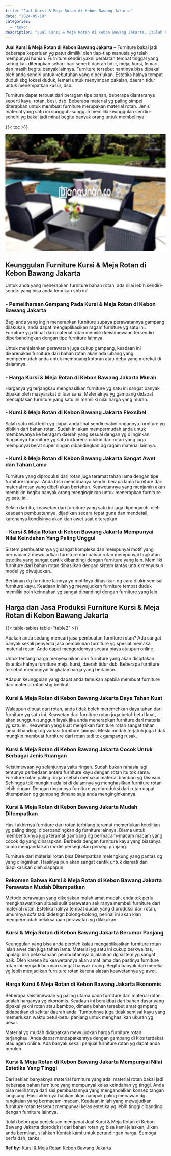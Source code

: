 ```yaml
---
title: "Jual Kursi & Meja Rotan di Kebon Bawang Jakarta"
date: "2024-05-18"
categories: 
  - "toko"
description: "Jual Kursi & Meja Rotan di Kebon Bawang Jakarta. Itulah beberapa penjelasan mengenai Jual Kursi & Meja Rotan di Kebon Bawang Jakarta diproduksi dari bahan ro..."
---
```


**Jual Kursi & Meja Rotan di Kebon Bawang Jakarta** – Furniture bakal jadi beberapa keperluan yg patut dimiliki oleh tiap-tiap manusia yg telah mempunyai hunian. Furniture sendiri yakni peralatan tempat tinggal yang sering kali diterapkan sehari-hari seperti daerah tidur, meja, kursi, lemari, dan masih begitu banyak lainnya. Furniture tersebut nantinya bisa dipakai oleh anda sendiri untuk kebutuhan yang diperlukan. Estetika halnya tempat duduk sbg lokasi duduk, lemari untuk menyimpan pakaian, daerah tidur untuk menempatkan kasur, dsb.

Furniture dapat terbuat dari beragam tipe bahan, beberapa diantaranya seperti kayu, rotan, besi, dsb. Beberapa material yg paling simpel diterapkan untuk membuat furniture merupakan material rotan. Jenis material yang satu ini sungguh-sungguh memiliki keunggulan sendiri-sendiri yg bakal jadi minat begitu banyak orang untuk membelinya.

{{< toc >}}

![Jual Kursi & Meja Rotan di Kebon Bawang Jakarta](/images/kursi-meja-rotan-murah40.png)

## Keunggulan Furniture Kursi & Meja Rotan di Kebon Bawang Jakarta

Untuk anda yang menerapkan furniture bahan rotan, ada nilai lebih sendiri-sendiri yang bisa anda temukan sbb ini!

### \- Pemeliharaan Gampang Pada Kursi & Meja Rotan di Kebon Bawang Jakarta

Bagi anda yang ingin menerapkan furniture supaya perawatannya gampang dilakukan, anda dapat mengaplikasikan ragam furniture yg satu ini. Furniture yg dibuat dari material rotan memiliki keistimewaan tersendiri diperbandingkan dengan tipe furniture lainnya.

Untuk menjalankan perawatan juga cukup gampang, keadaan ini dikarenakan furniture dari bahan rotan akan ada lubang yang mempermudah anda untuk membuang kotoran atau debu yang merekat di dalamnya.

### \- Harga Kursi & Meja Rotan di Kebon Bawang Jakarta Murah

Harganya yg terjangkau menghasilkan furniture yg satu ini sangat banyak dipakai oleh masyarakat di luar sana. Materialnya yg gampang didapat menciptakan furniture yang satu ini memiliki nilai harga yang murah.

### \- Kursi & Meja Rotan di Kebon Bawang Jakarta Flexsibel

Salah satu nilai lebih yg dapat anda lihat sendiri yakni ringannya furniture yg dibikin dari bahan rotan. Sudah ini akan mempermudah anda untuk membawanya ke beragam daerah yang sesuai dengan yg diinginkan. Ringannya funrniture yg satu ini karena dibikin dari rotan yang juga mempunyai berat super ringan dibandingkan dg ragam material lainnya.

### \- Kursi & Meja Rotan di Kebon Bawang Jakarta Sangat Awet dan Tahan Lama

Furniture yang diproduksi dari rotan juga teramat tahan lama dengan tipe furniture lainnya. Anda bisa mencobanya sendiri berapa lama furniture dari material rotan yang dibeli akan bertahan. Keawetannya yang menjamin akan membikin begitu banyak orang menginginkan untuk menerapkan furniture yg satu ini.

Selain dari itu, keawetan dari furniture yang satu ini juga dipengaruhi oleh keadaan pembuatannya. dijadikan secara tepat guna dan mendetail, karenanya kondisinya akan kian awet saat diterapkan.

### \- Kursi & Meja Rotan di Kebon Bawang Jakarta Mempunyai Nilai Keindahan Yang Paling Unggul

Sistem pembuatannya yg sangat kompleks dan mempunyai motif yang bermacam2 mewujudkan furniture dari bahan rotan mempunyai tingkatan estetika yang sangat cantik dibandingi dengan furniture yang lain. Memiliki furniture dari bahan rotan dihasilkan dengan sistem lantas untuk menyusun model yg diwujudkan.

Berlainan dg furniture lainnya yg motifnya dihasilkan dg cara diukir semisal furniture kayu. Keadaan inilah yg mewujudkan furniture tempat duduk memiliki poin keindahan yg sangat dibandingi dengan furniture yang lain.

## Harga dan Jasa Produksi Furniture Kursi & Meja Rotan di Kebon Bawang Jakarta

{{< table-tables table="table2" >}}

Apakah anda sedang mencari jasa pembuatan furniture rotan? Ada sangat banyak sekali penyedia jasa pembikinan furniture yg spesial memakai material rotan. Anda dapat mengordernya secara biasa ataupun online.

Untuk tentang harga menyesuaikan dari furniture yang akan diciptakan. Estetika halnya furniture meja, kursi, daerah tidur dsb. Beberapa furniture tersebut mempunyai tingkatan harga yang berlainan.

Adapun keunggulan yang dapat anda temukan apabila membuat furniture dari material rotan sbg berikut:

### Kursi & Meja Rotan di Kebon Bawang Jakarta Daya Tahan Kuat

Walaupun dibuat dari rotan, anda tidak boleh meremehkan daya tahan dari furniture yg satu ini. Keawetan dari furniture rotan juga betul-betul kuat, akan sungguh-sungguh layak jika anda menerapkan furniture dari material yg satu ini. Keawetan yang kuat menjdikan furniture rotan sangat tahan lama dibandingi dg variasi furniture lainnya. Meski mudah terjatuh juga tidak mungkin membuat furniture dari rotan tadi tdk gampang rusak.

### Kursi & Meja Rotan di Kebon Bawang Jakarta Cocok Untuk Berbagai Jenis Ruangan

Keistimewaan yg selanjutnya yaitu ringan. Sudah bukan rahasia lagi tentunya perbedaan antara furniture kayu dengan rotan itu tdk sama. Furniture rotan paling ringan sebab memakai material bamboo yg Disusun. Sehingga tdk mungkin ada isi di dalamnya yg menghasilkan furniture rotan lebih ringan. Dengan ringannya furniture yg diproduksi dari rotan dapat ditempatkan dg gampang dimana saja anda menginginkannya.

### Kursi & Meja Rotan di Kebon Bawang Jakarta Mudah Ditempatkan

Hasil akhirnya furniture dari rotan terbilang teramat memerlukan ketelitian yg paling tinggi diperbandingkan dg furniture lainnya. Diama untuk membentuknya juga teramat gampang dg bermacam-macam macam yang cocok dg yang diharapkan. Berbeda dengan furniture kayu yang biasanya cuma mengandalkan model persegi atau persegi panjang.

Furniture dari material rotan bisa Ditempatkan melengkung yang pantas dg yang diinginkan. Hasilnya pun akan sangat cantik untuk diamati dan diaplikasikan oleh siapapun.

### Rekomen Bahwa Kursi & Meja Rotan di Kebon Bawang Jakarta Perawatan Mudah Ditempatkan

Metode perawatan yang dikerjakan malah amat mudah, anda tdk perlu mengkhawatirkan situasi sulit perawatan sekiranya membeli furniture dari material rotan. Estetika halnya tempat duduk yang diproduksi dari rotan, umumnya sofa tadi didesign bolong-bolong, perihal ini akan kian mempermudah pelaksanaan perawatan yg dilakukan.

### Kursi & Meja Rotan di Kebon Bawang Jakarta Berumur Panjang

Keunggulan yang bisa anda peroleh kalau mengaplikasikan furniture rotan ialah awet dan juga tahan lama. Material yg satu ini cukup berkwalitas, apalagi bila pelaksanaan pembuatannya dijalankan dg sistem yg sangat baik. Oleh karena itu keawetannya akan amat lama dan pastinya furniture rotan ini menjadi buronan sangat banyak orang. Begitu banyak dari mereka yg lebih menjadikan furniture rotan karena alasan keawetannya yg awet.

### Harga Kursi & Meja Rotan di Kebon Bawang Jakarta Ekonomis

Beberapa keistimewaan yg paling utama pada furniture dari material rotan adalah harganya yg ekonomis. Keadaan ini berakibat dari bahan dasar yang dipakai yakni rotan atau bamboo, dimana bahan tersebut amat gampang didapatkan di sekitar daerah anda. Tumbuhnya juga tidak semisal kayu yang memerlukan waktu betul-betul panjang untuk menghasilkan ukuran yg besar.

Material yg mudah didapatkan mewujudkan harga furniture rotan terjangkau. Anda dapat mendapatkannya dengan gampang di kios terdekat atau agen online. Ada banyak sekali penjual furniture rotan yg dapat anda peroleh.

### Kursi & Meja Rotan di Kebon Bawang Jakarta Mempunyai Nilai Estetika Yang Tinggi

Dari sekian banyaknya material furniture yang ada, material rotan bakal jadi beberapa bahan furniture yang mempunyai kelas keindahan yg tinggi. Anda bisa melihatnya dari sisi pembuatannya yang mengandalkan konsep tangan langsung. Hasil akhirnya bahkan akan nampak paling menawan dg rangkaian yang bermacam-macam. Keadaan inilah yang mewujudkan furniture rotan tersebut mempunyai kelas estetika yg lebih tinggi dibandingi dengan furniture lainnya.

Itulah beberapa penjelasan mengenai Jual Kursi & Meja Rotan di Kebon Bawang Jakarta diproduksi dari bahan rotan yg bisa kami jelaskan, Jikan anda berminat, silahkan Kontak kami untuk perundingan harga. Semoga berfaidah, tanks.

**Ref by:** [Kursi & Meja Rotan Kebon Bawang Jakarta](https://id.wikipedia.org/wiki/Kursi)
